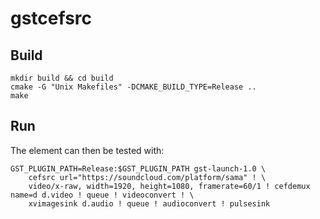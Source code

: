 # gstcefsrc

## Build

```
mkdir build && cd build
cmake -G "Unix Makefiles" -DCMAKE_BUILD_TYPE=Release ..
make
```

## Run

The element can then be tested with:

``` shell
GST_PLUGIN_PATH=Release:$GST_PLUGIN_PATH gst-launch-1.0 \
    cefsrc url="https://soundcloud.com/platform/sama" ! \
    video/x-raw, width=1920, height=1080, framerate=60/1 ! cefdemux name=d d.video ! queue ! videoconvert ! \
    xvimagesink d.audio ! queue ! audioconvert ! pulsesink
```
